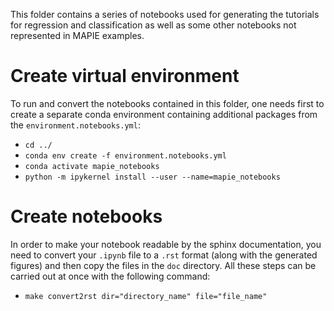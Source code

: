 This folder contains a series of notebooks used for generating the tutorials for regression and classification as well as some other notebooks not represented in MAPIE examples.

# Create virtual environment

To run and convert the notebooks contained in this folder, one needs first to create a separate conda environment containing additional packages from the
`environment.notebooks.yml`:

* `cd ../`
* `conda env create -f environment.notebooks.yml`
* `conda activate mapie_notebooks`
* `python -m ipykernel install --user --name=mapie_notebooks`

# Create notebooks

In order to make your notebook readable by the sphinx documentation, you need to convert your `.ipynb` file to a `.rst` format (along with the generated figures) and then copy the files in the `doc` directory. All these steps can be carried out at once with the following command:

* `make convert2rst dir="directory_name" file="file_name"`
